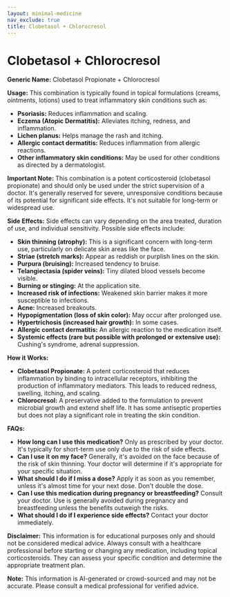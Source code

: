 ```yaml
---
layout: minimal-medicine
nav_exclude: true
title: Clobetasol + Chlorocresol
---
```


# Clobetasol + Chlorocresol

**Generic Name:** Clobetasol Propionate + Chlorocresol

**Usage:** This combination is typically found in topical formulations (creams, ointments, lotions) used to treat inflammatory skin conditions such as:

* **Psoriasis:**  Reduces inflammation and scaling.
* **Eczema (Atopic Dermatitis):** Alleviates itching, redness, and inflammation.
* **Lichen planus:**  Helps manage the rash and itching.
* **Allergic contact dermatitis:**  Reduces inflammation from allergic reactions.
* **Other inflammatory skin conditions:**  May be used for other conditions as directed by a dermatologist.

**Important Note:**  This combination is a potent corticosteroid (clobetasol propionate) and should only be used under the strict supervision of a doctor.  It's generally reserved for severe, unresponsive conditions because of its potential for significant side effects.  It's not suitable for long-term or widespread use.

**Side Effects:**  Side effects can vary depending on the area treated, duration of use, and individual sensitivity.  Possible side effects include:

* **Skin thinning (atrophy):**  This is a significant concern with long-term use, particularly on delicate skin areas like the face.
* **Striae (stretch marks):**  Appear as reddish or purplish lines on the skin.
* **Purpura (bruising):**  Increased tendency to bruise.
* **Telangiectasia (spider veins):**  Tiny dilated blood vessels become visible.
* **Burning or stinging:**  At the application site.
* **Increased risk of infections:**  Weakened skin barrier makes it more susceptible to infections.
* **Acne:**  Increased breakouts.
* **Hypopigmentation (loss of skin color):**  May occur after prolonged use.
* **Hypertrichosis (increased hair growth):**  In some cases.
* **Allergic contact dermatitis:**  An allergic reaction to the medication itself.
* **Systemic effects (rare but possible with prolonged or extensive use):**  Cushing's syndrome, adrenal suppression.


**How it Works:**

* **Clobetasol Propionate:** A potent corticosteroid that reduces inflammation by binding to intracellular receptors, inhibiting the production of inflammatory mediators. This leads to reduced redness, swelling, itching, and scaling.
* **Chlorocresol:** A preservative added to the formulation to prevent microbial growth and extend shelf life. It has some antiseptic properties but does not play a significant role in treating the skin condition.


**FAQs:**

* **How long can I use this medication?** Only as prescribed by your doctor.  It's typically for short-term use only due to the risk of side effects.
* **Can I use it on my face?**  Generally, it's avoided on the face because of the risk of skin thinning.  Your doctor will determine if it's appropriate for your specific situation.
* **What should I do if I miss a dose?**  Apply it as soon as you remember, unless it's almost time for your next dose. Don't double the dose.
* **Can I use this medication during pregnancy or breastfeeding?** Consult your doctor.  Use is generally avoided during pregnancy and breastfeeding unless the benefits outweigh the risks.
* **What should I do if I experience side effects?**  Contact your doctor immediately.


**Disclaimer:** This information is for educational purposes only and should not be considered medical advice. Always consult with a healthcare professional before starting or changing any medication, including topical corticosteroids.  They can assess your specific condition and determine the appropriate treatment plan.


**Note:** This information is AI-generated or crowd-sourced and may not be accurate. Please consult a medical professional for verified advice.